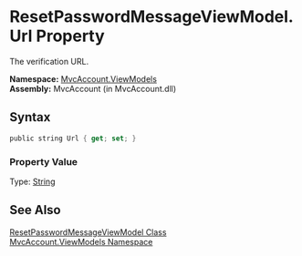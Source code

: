 ResetPasswordMessageViewModel.Url Property
==========================================
The verification URL.

**Namespace:** [MvcAccount.ViewModels][1]  
**Assembly:** MvcAccount (in MvcAccount.dll)

Syntax
------

```csharp
public string Url { get; set; }
```

### Property Value
Type: [String][2]

See Also
--------
[ResetPasswordMessageViewModel Class][3]  
[MvcAccount.ViewModels Namespace][1]  

[1]: ../README.md
[2]: http://msdn.microsoft.com/en-us/library/s1wwdcbf
[3]: README.md